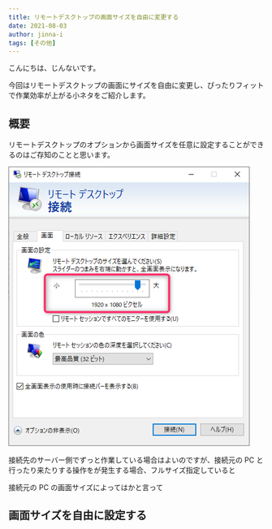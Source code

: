 ```yaml
---
title: リモートデスクトップの画面サイズを自由に変更する
date: 2021-08-03
author: jinna-i
tags: [その他]
---
```


こんにちは、じんないです。

今回はリモートデスクトップの画面にサイズを自由に変更し、ぴったりフィットで作業効率が上がる小ネタをご紹介します。

## 概要

リモートデスクトップのオプションから画面サイズを任意に設定することができるのはご存知のことと思います。

![](images/2021-08-03_14h44_48.png)

接続先のサーバー側でずっと作業している場合はよいのですが、接続元の PC と行ったり来たりする操作をが発生する場合、フルサイズ指定していると

接続元の PC の画面サイズによってはかと言って

## 画面サイズを自由に設定する

